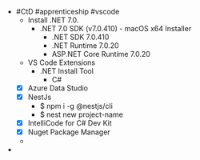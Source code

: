 - #CtD #apprenticeship #vscode
	- Install .NET 7.0.
		- .NET 7.0 SDK (v7.0.410) - macOS x64 Installer
			- .NET SDK 7.0.410
			- .NET Runtime 7.0.20
			- ASP.NET Core Runtime 7.0.20
	- VS Code Extensions
		- .NET Install Tool
			- C#
	- [x] Azure Data Studio
	- [x] NestJs
		- $ npm i -g @nestjs/cli
		- $ nest new project-name
	- [x] IntelliCode for C# Dev Kit
	- [x] Nuget Package Manager
	-
-